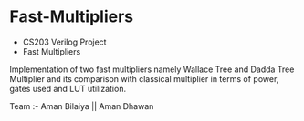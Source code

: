 # Fast-Multipliers
 - CS203 Verilog Project
 - Fast Multipliers

Implementation of two fast multipliers namely Wallace Tree and Dadda Tree Multiplier and
its comparison with classical multiplier in terms of power, gates used and LUT utilization.

Team :-
Aman Bilaiya || Aman Dhawan
